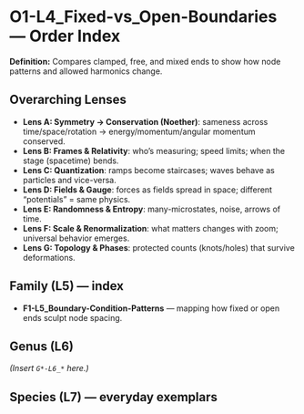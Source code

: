 # O1-L4_Fixed-vs_Open-Boundaries — Order Index
**Definition:** Compares clamped, free, and mixed ends to show how node patterns and allowed harmonics change.

## Overarching Lenses

- **Lens A: Symmetry -> Conservation (Noether)**: sameness across time/space/rotation → energy/momentum/angular momentum conserved.
- **Lens B: Frames & Relativity**: who’s measuring; speed limits; when the stage (spacetime) bends.
- **Lens C: Quantization**: ramps become staircases; waves behave as particles and vice-versa.
- **Lens D: Fields & Gauge**: forces as fields spread in space; different “potentials” = same physics.
- **Lens E: Randomness & Entropy**: many-microstates, noise, arrows of time.
- **Lens F: Scale & Renormalization**: what matters changes with zoom; universal behavior emerges.
- **Lens G: Topology & Phases**: protected counts (knots/holes) that survive deformations.

## Family (L5) — index
- **F1-L5_Boundary-Condition-Patterns** — mapping how fixed or open ends sculpt node spacing.

## Genus (L6)
_(Insert `G*-L6_*` here.)_
## Species (L7) — everyday exemplars
